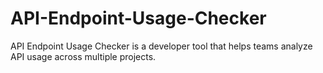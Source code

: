 # API-Endpoint-Usage-Checker
API Endpoint Usage Checker is a developer tool that helps teams analyze API usage across multiple projects.
